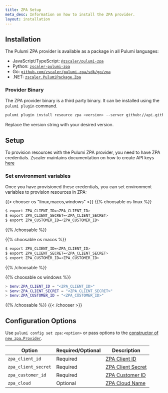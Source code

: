 ```yaml
---
title: ZPA Setup
meta_desc: Information on how to install the ZPA provider.
layout: installation
---
```


## Installation

The Pulumi ZPA provider is available as a package in all Pulumi languages:

* JavaScript/TypeScript: [`@zscaler/pulumi-zpa`](https://www.npmjs.com/package/@zscaler/pulumi-zpa)
* Python: [`zscaler-pulumi-zpa`](https://pypi.org/project/zscaler-pulumi-zpa/)
* Go: [`github.com/zscaler/pulumi-zpa/sdk/go/zpa`](https://pkg.go.dev/github.com/zscaler/pulumi-zpa/sdk)
* .NET: [`zscaler.PulumiPackage.Zpa`](https://www.nuget.org/packages/zscaler.PulumiPackage.Zpa)

### Provider Binary

The ZPA provider binary is a third party binary. It can be installed using the `pulumi plugin` command.

```bash
pulumi plugin install resource zpa <version> --server github://api.github.com/zscaler
```

Replace the version string with your desired version.

## Setup

To provision resources with the Pulumi ZPA provider, you need to have ZPA credentials. Zscaler maintains documentation on how to create API keys [here](https://help.zscaler.com/zpa/about-api-keys)

### Set environment variables

Once you have provisioned these credentials, you can set environment variables to provision resources in ZPA:

{{< chooser os "linux,macos,windows" >}}
{{% choosable os linux %}}

```bash
$ export ZPA_CLIENT_ID=<ZPA_CLIENT_ID>
$ export ZPA_CLIENT_SECRET=<ZPA_CLIENT_SECRET>
$ export ZPA_CUSTOMER_ID=<ZPA_CUSTOMER_ID>
```

{{% /choosable %}}

{{% choosable os macos %}}

```bash
$ export ZPA_CLIENT_ID=<ZPA_CLIENT_ID>
$ export ZPA_CLIENT_SECRET=<ZPA_CLIENT_SECRET>
$ export ZPA_CUSTOMER_ID=<ZPA_CUSTOMER_ID>
```

{{% /choosable %}}

{{% choosable os windows %}}

```powershell
> $env:ZPA_CLIENT_ID = "<ZPA_CLIENT_ID>"
> $env:ZPA_CLIENT_SECRET = "<ZPA_CLIENT_SECRET>"
> $env:ZPA_CUSTOMER_ID = "<ZPA_CUSTOMER_ID>"
```

{{% /choosable %}}
{{< /chooser >}}

## Configuration Options

Use `pulumi config set zpa:<option>` or pass options to the [constructor of `new zpa.Provider`](/registry/packages/zpa/api-docs/provider).

| Option | Required/Optional | Description |
|-----|------|----|
| `zpa_client_id`| Required | [ZPA Client ID](https://help.zscaler.com/zpa/about-api-keys) |
| `zpa_client_secret`| Required | [ZPA Client Secret](https://help.zscaler.com/zpa/about-api-keys) |
| `zpa_customer_id` | Required | [ZPA Customer ID](https://help.zscaler.com/zpa/about-api-keys) |
| `zpa_cloud` | Optional | [ZPA Cloud Name](https://registry.terraform.io/providers/zscaler/zpa/latest/docs) |

